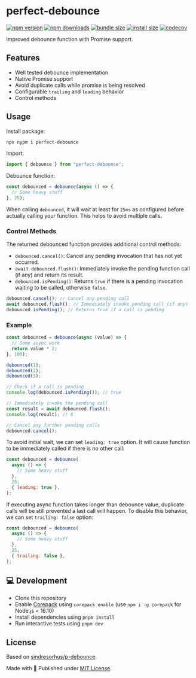 # perfect-debounce

<!-- automd:badges color=yellow codecov bundlephobia packagephobia  -->

[![npm version](https://img.shields.io/npm/v/perfect-debounce?color=yellow)](https://npmjs.com/package/perfect-debounce)
[![npm downloads](https://img.shields.io/npm/dm/perfect-debounce?color=yellow)](https://npm.chart.dev/perfect-debounce)
[![bundle size](https://img.shields.io/bundlephobia/minzip/perfect-debounce?color=yellow)](https://bundlephobia.com/package/perfect-debounce)
[![install size](https://badgen.net/packagephobia/install/perfect-debounce?color=yellow)](https://packagephobia.com/result?p=perfect-debounce)
[![codecov](https://img.shields.io/codecov/c/gh/unjs/perfect-debounce?color=yellow)](https://codecov.io/gh/unjs/perfect-debounce)

<!-- /automd -->

Improved debounce function with Promise support.

## Features

- Well tested debounce implementation
- Native Promise support
- Avoid duplicate calls while promise is being resolved
- Configurable `trailing` and `leading` behavior
- Control methods

## Usage

Install package:

```sh
npx nypm i perfect-debounce
```

Import:

```js
import { debounce } from "perfect-debounce";
```

Debounce function:

```js
const debounced = debounce(async () => {
  // Some heavy stuff
}, 25);
```

When calling `debounced`, it will wait at least for `25ms` as configured before actually calling your function. This helps to avoid multiple calls.

### Control Methods

The returned debounced function provides additional control methods:

- `debounced.cancel()`: Cancel any pending invocation that has not yet occurred.
- `await debounced.flush()`: Immediately invoke the pending function call (if any) and return its result.
- `debounced.isPending()`: Returns `true` if there is a pending invocation waiting to be called, otherwise `false`.

```js
debounced.cancel(); // Cancel any pending call
await debounced.flush(); // Immediately invoke pending call (if any)
debounced.isPending(); // Returns true if a call is pending
```

### Example

```js
const debounced = debounce(async (value) => {
  // Some async work
  return value * 2;
}, 100);

debounced(1);
debounced(2);
debounced(3);

// Check if a call is pending
console.log(debounced.isPending()); // true

// Immediately invoke the pending call
const result = await debounced.flush();
console.log(result); // 6

// Cancel any further pending calls
debounced.cancel();
```

To avoid initial wait, we can set `leading: true` option. It will cause function to be immediately called if there is no other call:

```js
const debounced = debounce(
  async () => {
    // Some heavy stuff
  },
  25,
  { leading: true },
);
```

If executing async function takes longer than debounce value, duplicate calls will be still prevented a last call will happen. To disable this behavior, we can set `trailing: false` option:

```js
const debounced = debounce(
  async () => {
    // Some heavy stuff
  },
  25,
  { trailing: false },
);
```

## 💻 Development

- Clone this repository
- Enable [Corepack](https://github.com/nodejs/corepack) using `corepack enable` (use `npm i -g corepack` for Node.js < 16.10)
- Install dependencies using `pnpm install`
- Run interactive tests using `pnpm dev`

## License

Based on [sindresorhus/p-debounce](https://github.com/sindresorhus/p-debounce).

Made with 💛 Published under [MIT License](./LICENSE).
